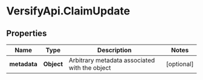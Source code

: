 # VersifyApi.ClaimUpdate

## Properties

Name | Type | Description | Notes
------------ | ------------- | ------------- | -------------
**metadata** | **Object** | Arbitrary metadata associated with the object | [optional] 


